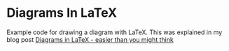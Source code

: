 # Diagrams In LaTeX
Example code for drawing a diagram with LaTeX.  This was explained in my blog post [Diagrams in LaTeX - easier than you might think](http://janjanjan.uk/2017/02/09/diagrams-with-latex-easier-than-you-might-think/)


